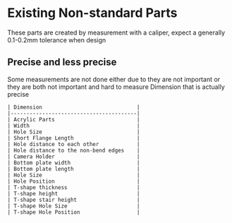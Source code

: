 # Existing Non-standard Parts
These parts are created by measurement with a caliper, expect a generally 0.1-0.2mm tolerance when design
## Precise and less precise
Some measurements are not done either due to they are not important or they are both not important and hard to measure
Dimension that is actually precise
```
| Dimension                              |
|----------------------------------------|
| Acrylic Parts                          |
| Width                                  |
| Hole Size                              |
| Short Flange Length                    |
| Hole distance to each other            |
| Hole distance to the non-bend edges    |
| Camera Holder                          |
| Bottom plate width                     |
| Bottom plate length                    |
| Hole Size                              |
| Hole Position                          |
| T-shape thickness                      |
| T-shape height                         |
| T-shape stair height                   |
| T-shape Hole Size                      |
| T-shape Hole Position                  |
```
